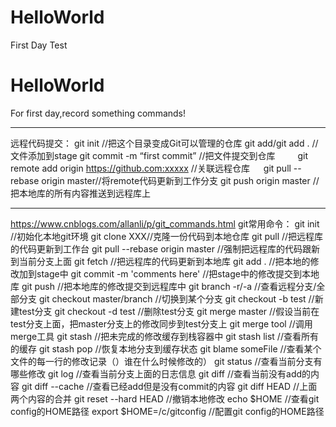 # HelloWorld
First Day Test

# HelloWorld

For first day,record something commands!

----------------------------------------
远程代码提交：
git init //把这个目录变成Git可以管理的仓库 
git add/git add .  //文件添加到stage 
git commit -m “first commit” //把文件提交到仓库 　　
git remote add origin https://github.com:xxxxx //关联远程仓库 　
git pull --rebase origin master//将remote代码更新到工作分支
git push origin master //把本地库的所有内容推送到远程库上 

--------------------------------------
https://www.cnblogs.com/allanli/p/git_commands.html
git常用命令：
        git init //初始化本地git环境
        git clone XXX//克隆一份代码到本地仓库
        git pull //把远程库的代码更新到工作台
        git pull --rebase origin master //强制把远程库的代码跟新到当前分支上面
        git fetch //把远程库的代码更新到本地库
        git add . //把本地的修改加到stage中
        git commit -m 'comments here' //把stage中的修改提交到本地库
        git push //把本地库的修改提交到远程库中
        git branch -r/-a //查看远程分支/全部分支
        git checkout master/branch //切换到某个分支
        git checkout -b test //新建test分支
        git checkout -d test //删除test分支
        git merge master //假设当前在test分支上面，把master分支上的修改同步到test分支上
        git merge tool //调用merge工具
        git stash //把未完成的修改缓存到栈容器中
        git stash list //查看所有的缓存
        git stash pop //恢复本地分支到缓存状态
        git blame someFile //查看某个文件的每一行的修改记录（）谁在什么时候修改的）
        git status //查看当前分支有哪些修改
        git log //查看当前分支上面的日志信息
        git diff //查看当前没有add的内容
        git diff --cache //查看已经add但是没有commit的内容
        git diff HEAD //上面两个内容的合并
        git reset --hard HEAD //撤销本地修改
        echo $HOME //查看git config的HOME路径
        export $HOME=/c/gitconfig //配置git config的HOME路径
